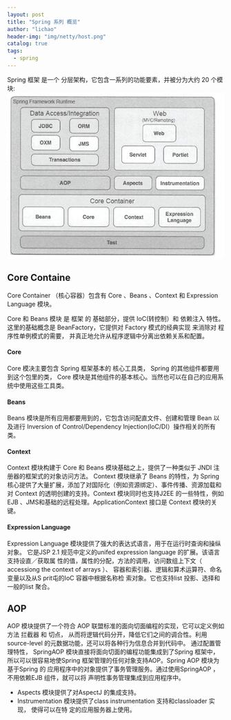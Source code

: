 ```yaml
---
layout: post
title: "Spring 系列 概览"
author: "lichao"
header-img: "img/netty/host.png"
catalog: true
tags:
  - spring
---
```




Spring 框架 是一个 分层架构，它包含一系列的功能要素，并被分为大约 20 个模块:
![dubbo](/img/spring/1.png)

## Core Containe
Core Container （核心容器）包含有 Core 、Beans 、Context 和 Expression Language 模块。

Core 和 Beans 模块 是 框架 的 基础部分，提供 IoC(转控制）和 依赖注入 特性。
这里的基础概念是 BeanFactory，它提供对 Factory 模式的经典实现 来消除对 程序性单例模式的需要，
并真正地允许从程序逻辑中分离出依赖关系和配置。

#### Core
Core 模决主要包含 Spring 框架基本的 核心工具类， Spring 的其他组件都要用到这个包里的类， 
Core 模块是其他组件的基本核心。当然也可以在自己的应用系统中使用这些工具类。
#### Beans
Beans 模块是所有应用都要用到的，它包含访问配直文件、创建和管理 Bean 以及进行
Inversion of Control/Dependency Injection(IoC/DI）操作相关的所有类。
#### Context
Context 模块构建于 Core 和 Beans 模块基础之上，提供了一种类似于 JNDI 注册器的框架式的对象访问方法。
Context 模块继承了 Beans 的特性，为 Spring 核心提供了大量扩展，添加了对国际化（例如资源绑定）、事件传播、资源加载和对 Context 的透明创建的支持。Context 模块同时也支持J2EE 的一些特性，例如 EJB 、JMS和基础的远程处理。ApplicationContext 接口是 Context 模块的关键。
#### Expression Language
Expression Language 模块提供了强大的表达式语言，用于在运行时查询和操纵对象。
它是JSP 2.1 规范中定义的unifed expression language 的扩展。该语言支持设直／获取属
性的值，属性的分配，方法的调用，访问数组上下文（ accessiong the context of arrays ）、
容器和索引器、逻辑和算术运算符、命名变量以及从S prit屯的IoC 容器中根据名称检
索对象。它也支持list 投影、选择和一般的list 聚合。

## AOP
   AOP 模块提供了一个符合 AOP 联盟标准的面向切面编程的实现，它可以定义例如方法 拦截器 和 切点，
从而将逻辑代码分开，降低它们之间的调合性。利用source-level 的元数据功能，还可以将各种行为信息合并到代码中。 
   通过配置管理特性， SpringAOP 模块直接将面向切面的编程功能集成到了Spring 框架中，
所以可以很容易地使Spring 框架管理的任何对象支持AOP。Spring AOP 模块为基于Spring 的
应用程序中的对象提供了事务管理服务。通过使用SpringAOP ，不用依赖EJB 组件，就可以将
声明性事务管理集成到应用程序中。
* Aspects 模块提供了对AspectJ 的集成支持。
* Instrumentation 模块提供了class instrumentation 支持和classloader 实现， 使得可以在特
定的应用服务器上使用。